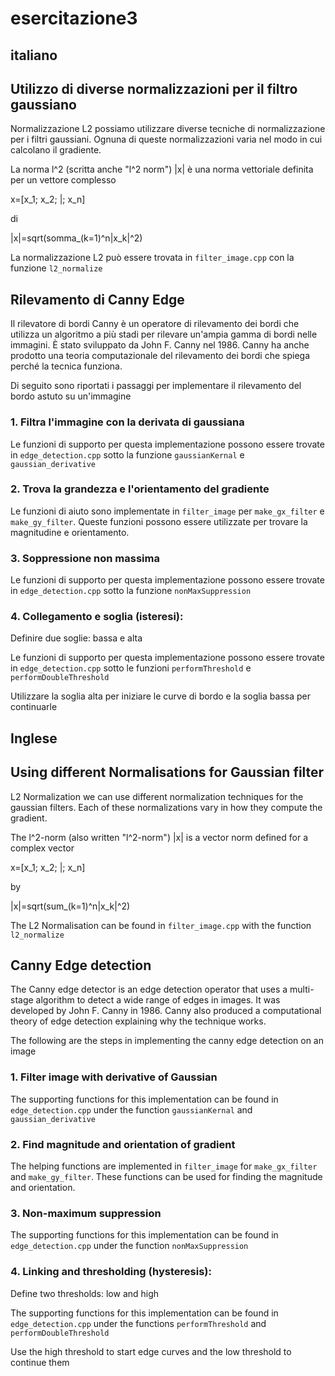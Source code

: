 # esercitazione3

## italiano

## Utilizzo di diverse normalizzazioni per il filtro gaussiano

Normalizzazione L2
possiamo utilizzare diverse tecniche di normalizzazione per i filtri gaussiani. Ognuna di queste normalizzazioni varia nel modo in cui calcolano il gradiente.

La norma l^2 (scritta anche "l^2 norm") |x| è una norma vettoriale definita per un vettore complesso

x=[x_1; x_2; |; x_n]

di

|x|=sqrt(somma_(k=1)^n|x_k|^2)

La normalizzazione L2 può essere trovata in `filter_image.cpp` con la funzione `l2_normalize`

## Rilevamento di Canny Edge
Il rilevatore di bordi Canny è un operatore di rilevamento dei bordi che utilizza un algoritmo a più stadi per rilevare un'ampia gamma di bordi nelle immagini.
È stato sviluppato da John F. Canny nel 1986. Canny ha anche prodotto una teoria computazionale del rilevamento dei bordi che spiega perché la tecnica funziona.

Di seguito sono riportati i passaggi per implementare il rilevamento del bordo astuto su un'immagine

### 1. Filtra l'immagine con la derivata di gaussiana

Le funzioni di supporto per questa implementazione possono essere trovate in `edge_detection.cpp` sotto la funzione `gaussianKernal` e `gaussian_derivative`


### 2. Trova la grandezza e l'orientamento del gradiente
Le funzioni di aiuto sono implementate in `filter_image` per `make_gx_filter` e `make_gy_filter`. Queste funzioni possono essere utilizzate per trovare la magnitudine
e orientamento.


### 3. Soppressione non massima

Le funzioni di supporto per questa implementazione possono essere trovate in `edge_detection.cpp` sotto la funzione `nonMaxSuppression`

### 4. Collegamento e soglia (isteresi):
Definire due soglie: bassa e alta

Le funzioni di supporto per questa implementazione possono essere trovate in `edge_detection.cpp` sotto le funzioni `performThreshold` e `performDoubleThreshold`

Utilizzare la soglia alta per iniziare le curve di bordo e la soglia bassa per continuarle

## Inglese

## Using different Normalisations for Gaussian filter

L2 Normalization
we can use different normalization techniques for the gaussian filters. Each of these normalizations vary in how they compute the gradient.

The l^2-norm (also written "l^2-norm") |x| is a vector norm defined for a complex vector

x=[x_1; x_2; |; x_n]

by

|x|=sqrt(sum_(k=1)^n|x_k|^2)

The L2 Normalisation can be found in `filter_image.cpp` with the function `l2_normalize`

## Canny Edge detection
The Canny edge detector is an edge detection operator that uses a multi-stage algorithm to detect a wide range of edges in images. 
It was developed by John F. Canny in 1986. Canny also produced a computational theory of edge detection explaining why the technique works.

The following are the steps in implementing the canny edge detection on an image

### 1. Filter image with derivative of Gaussian

   The supporting functions for this implementation  can be found in `edge_detection.cpp` under the function `gaussianKernal` and `gaussian_derivative`


### 2. Find magnitude and orientation of gradient
   The helping functions are implemented in `filter_image` for `make_gx_filter` and `make_gy_filter`. These functions can be used for finding the magnitude
   and orientation.


### 3. Non-maximum suppression
   
   The supporting functions for this implementation  can be found in `edge_detection.cpp` under the function `nonMaxSuppression`

### 4. Linking and thresholding (hysteresis):
   Define two thresholds: low and high

   The supporting functions for this implementation  can be found in `edge_detection.cpp` under the functions `performThreshold` and `performDoubleThreshold`

   Use the high threshold to start edge curves and the low threshold to continue them
